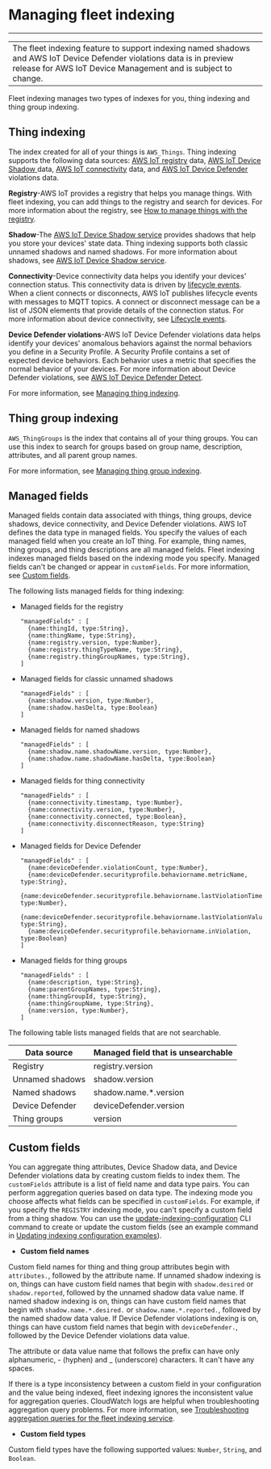 # Managing fleet indexing<a name="managing-fleet-index"></a>


****  

|  | 
| --- |
|  The fleet indexing feature to support indexing named shadows and AWS IoT Device Defender violations data is in preview release for AWS IoT Device Management and is subject to change\. | 

Fleet indexing manages two types of indexes for you, thing indexing and thing group indexing\. 

## Thing indexing<a name="thing-index"></a>

The index created for all of your things is `AWS_Things`\. Thing indexing supports the following data sources: [AWS IoT registry](thing-registry.md) data, [AWS IoT Device Shadow ](iot-device-shadows.md)data, [AWS IoT connectivity](life-cycle-events.md) data, and [AWS IoT Device Defender](device-defender.md) violations data\. 

**Registry**\-AWS IoT provides a registry that helps you manage things\. With fleet indexing, you can add things to the registry and search for devices\. For more information about the registry, see [How to manage things with the registry](thing-registry.md)\.

**Shadow**\-The [AWS IoT Device Shadow service](iot-device-shadows.md) provides shadows that help you store your devices' state data\. Thing indexing supports both classic unnamed shadows and named shadows\. For more information about shadows, see [AWS IoT Device Shadow service](iot-device-shadows.md)\.

**Connectivity**\-Device connectivity data helps you identify your devices' connection status\. This connectivity data is driven by [lifecycle events](life-cycle-events.md)\. When a client connects or disconnects, AWS IoT publishes lifecycle events with messages to MQTT topics\. A connect or disconnect message can be a list of JSON elements that provide details of the connection status\. For more information about device connectivity, see [Lifecycle events](life-cycle-events.md)\.

**Device Defender violations**\-AWS IoT Device Defender violations data helps identify your devices' anomalous behaviors against the normal behaviors you define in a Security Profile\. A Security Profile contains a set of expected device behaviors\. Each behavior uses a metric that specifies the normal behavior of your devices\. For more information about Device Defender violations, see [AWS IoT Device Defender Detect](device-defender-detect.md)\.

For more information, see [Managing thing indexing](managing-index.md)\.

## Thing group indexing<a name="thing-group-index"></a>

`AWS_ThingGroups` is the index that contains all of your thing groups\. You can use this index to search for groups based on group name, description, attributes, and all parent group names\.

For more information, see [Managing thing group indexing](thinggroup-index.md)\.

## Managed fields<a name="managed-field"></a>

Managed fields contain data associated with things, thing groups, device shadows, device connectivity, and Device Defender violations\. AWS IoT defines the data type in managed fields\. You specify the values of each managed field when you create an IoT thing\. For example, thing names, thing groups, and thing descriptions are all managed fields\. Fleet indexing indexes managed fields based on the indexing mode you specify\. Managed fields can't be changed or appear in `customFields`\. For more information, see [Custom fields](#custom-field)\.

The following lists managed fields for thing indexing: 
+ Managed fields for the registry

  ```
  "managedFields" : [
    {name:thingId, type:String},
    {name:thingName, type:String},
    {name:registry.version, type:Number},
    {name:registry.thingTypeName, type:String},
    {name:registry.thingGroupNames, type:String},
  ]
  ```
+ Managed fields for classic unnamed shadows

  ```
  "managedFields" : [
    {name:shadow.version, type:Number},
    {name:shadow.hasDelta, type:Boolean}
  ]
  ```
+ Managed fields for named shadows

  ```
  "managedFields" : [
    {name:shadow.name.shadowName.version, type:Number},
    {name:shadow.name.shadowName.hasDelta, type:Boolean}
  ]
  ```
+ Managed fields for thing connectivity

  ```
  "managedFields" : [
    {name:connectivity.timestamp, type:Number},
    {name:connectivity.version, type:Number},
    {name:connectivity.connected, type:Boolean},
    {name:connectivity.disconnectReason, type:String}
  ]
  ```
+ Managed fields for Device Defender

  ```
  "managedFields" : [
    {name:deviceDefender.violationCount, type:Number},
    {name:deviceDefender.securityprofile.behaviorname.metricName, type:String},
    {name:deviceDefender.securityprofile.behaviorname.lastViolationTime, type:Number},
    {name:deviceDefender.securityprofile.behaviorname.lastViolationValue, type:String},
    {name:deviceDefender.securityprofile.behaviorname.inViolation, type:Boolean}
  ]
  ```
+ Managed fields for thing groups

  ```
  "managedFields" : [
    {name:description, type:String},
    {name:parentGroupNames, type:String},
    {name:thingGroupId, type:String},
    {name:thingGroupName, type:String},
    {name:version, type:Number},
  ]
  ```

The following table lists managed fields that are not searchable\. 


| Data source | Managed field that is unsearchable | 
| --- | --- | 
| Registry | registry\.version | 
| Unnamed shadows | shadow\.version | 
| Named shadows | shadow\.name\.\*\.version | 
| Device Defender | deviceDefender\.version | 
| Thing groups | version | 

## Custom fields<a name="custom-field"></a>

You can aggregate thing attributes, Device Shadow data, and Device Defender violations data by creating custom fields to index them\. The `customFields` attribute is a list of field name and data type pairs\. You can perform aggregation queries based on data type\. The indexing mode you choose affects what fields can be specified in `customFields`\. For example, if you specify the `REGISTRY` indexing mode, you can't specify a custom field from a thing shadow\. You can use the [update\-indexing\-configuration](https://docs.aws.amazon.com/cli/latest/reference/iot/update-indexing-configuration.html) CLI command to create or update the custom fields \(see an example command in [Updating indexing configuration examples](managing-index.md#update-index-examples)\)\. 
+ **Custom field names**

Custom field names for thing and thing group attributes begin with `attributes.`, followed by the attribute name\. If unnamed shadow indexing is on, things can have custom field names that begin with `shadow.desired` or `shadow.reported`, followed by the unnamed shadow data value name\. If named shadow indexing is on, things can have custom field names that begin with `shadow.name.*.desired.` or `shadow.name.*.reported.`, followed by the named shadow data value\. If Device Defender violations indexing is on, things can have custom field names that begin with `deviceDefender.`, followed by the Device Defender violations data value\.

The attribute or data value name that follows the prefix can have only alphanumeric, \- \(hyphen\) and \_ \(underscore\) characters\. It can't have any spaces\.

If there is a type inconsistency between a custom field in your configuration and the value being indexed, fleet indexing ignores the inconsistent value for aggregation queries\. CloudWatch logs are helpful when troubleshooting aggregation query problems\. For more information, see [Troubleshooting aggregation queries for the fleet indexing service](fleet-indexing-troubleshooting.md#aggregation-troubleshooting)\. 
+ **Custom field types**

Custom field types have the following supported values: `Number`, `String`, and `Boolean`\.